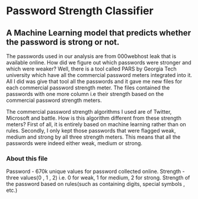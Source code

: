 # Password Strength Classifier

<div>
    <h2>A Machine Learning model that predicts whether the password is strong or not.</h2>
</div>

<p>The passwords used in our analysis are from 000webhost leak that is available online. How did we figure out which passwords were stronger and which were weaker? Well, there is a tool called PARS by Georgia Tech university which have all the commercial password meters integrated into it. All I did was give that tool all the passwords and it gave me new files for each commercial password strength meter. The files contained the passwords with one more column i.e their strength based on the commercial password strength meters.</p>

<p>The commercial password strength algorithms I used are of Twitter, Microsoft and battle. How is this algorithm different from these strength meters? First of all, it is entirely based on machine learning rather than on rules. Secondly, I only kept those passwords that were flagged weak, medium and strong by all three strength meters. This means that all the passwords were indeed either weak, medium or strong.</p>

<div>
<h3>About this file</h3>
<p>Password - 670k unique values for password collected online.
Strength - three values(0 , 1 , 2) i.e. 0 for weak, 1 for medium, 2 for strong.
Strength of the password based on rules(such as containing digits, special symbols , etc.)</p>
</div>

